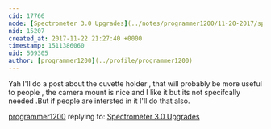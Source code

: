 ```yaml
---
cid: 17766
node: [Spectrometer 3.0 Upgrades](../notes/programmer1200/11-20-2017/spectrometer-3-0-upgrades)
nid: 15207
created_at: 2017-11-22 21:27:40 +0000
timestamp: 1511386060
uid: 509305
author: [programmer1200](../profile/programmer1200)
---
```


Yah I'll do a post about the cuvette holder , that will probably be more useful to people , the camera mount is nice and I like it but its not specifcally needed .But if people are intersted in it I'll do that also.

[programmer1200](../profile/programmer1200) replying to: [Spectrometer 3.0 Upgrades](../notes/programmer1200/11-20-2017/spectrometer-3-0-upgrades)

